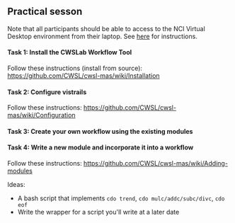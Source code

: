 ## Practical sesson

Note that all participants should be able to access to the NCI Virtual Desktop environment from their laptop. 
See [here](https://github.com/CWSL/cwsl-mas/wiki/Connecting-to-the-CWSLab) for instructions.


#### Task 1: Install the CWSLab Workflow Tool 

Follow these instructions (install from source): https://github.com/CWSL/cwsl-mas/wiki/Installation

#### Task 2: Configure vistrails

Follow these instructions: https://github.com/CWSL/cwsl-mas/wiki/Configuration

#### Task 3: Create your own workflow using the existing modules

#### Task 4: Write a new module and incorporate it into a workflow 

Follow these instructions: https://github.com/CWSL/cwsl-mas/wiki/Adding-modules

Ideas: 
* A bash script that implements `cdo trend`, `cdo mulc/addc/subc/divc`, `cdo eof`
* Write the wrapper for a script you'll write at a later date


